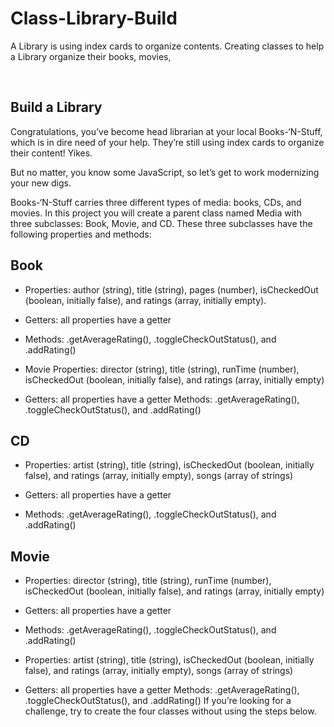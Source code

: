 # Class-Library-Build
A Library is using index cards to organize contents. Creating classes to help a Library organize their books, movies, 


<br>

<h2><b>Build a Library</b></h2>

Congratulations, you’ve become head librarian at your local Books-‘N-Stuff, which is in dire need of your help. They’re still using index cards to organize their content! Yikes.

But no matter, you know some JavaScript, so let’s get to work modernizing your new digs.

Books-‘N-Stuff carries three different types of media: books, CDs, and movies. In this project you will create a parent class named Media with three subclasses: Book, Movie, and CD. These three subclasses have the following properties and methods:



<h2><b>Book</b></h2>

- Properties: author (string), title (string), pages (number), isCheckedOut (boolean, initially false), and ratings (array, initially empty).

- Getters: all properties have a getter
- Methods: .getAverageRating(), .toggleCheckOutStatus(), and .addRating()

- Movie Properties: director (string), title (string), runTime (number), isCheckedOut (boolean, initially false), and ratings (array, initially empty)

- Getters: all properties have a getter
Methods: .getAverageRating(), .toggleCheckOutStatus(), and .addRating()



<h2><b>CD</b></h2>
 
- Properties: artist (string), title (string), isCheckedOut (boolean, initially false), and ratings (array, initially empty), songs (array of strings)

- Getters: all properties have a getter

- Methods: .getAverageRating(), .toggleCheckOutStatus(), and .addRating()

<h2><b>Movie</b></h2>
 
 - Properties: director (string), title (string), runTime (number), isCheckedOut (boolean, initially false), and ratings (array, initially empty)

- Getters: all properties have a getter
- Methods: .getAverageRating(), .toggleCheckOutStatus(), and .addRating()
- Properties: artist (string), title (string), isCheckedOut (boolean, initially false), and ratings (array, initially empty), songs (array of strings)
- Getters: all properties have a getter
Methods: .getAverageRating(), .toggleCheckOutStatus(), and .addRating()
If you’re looking for a challenge, try to create the four classes without using the steps below.